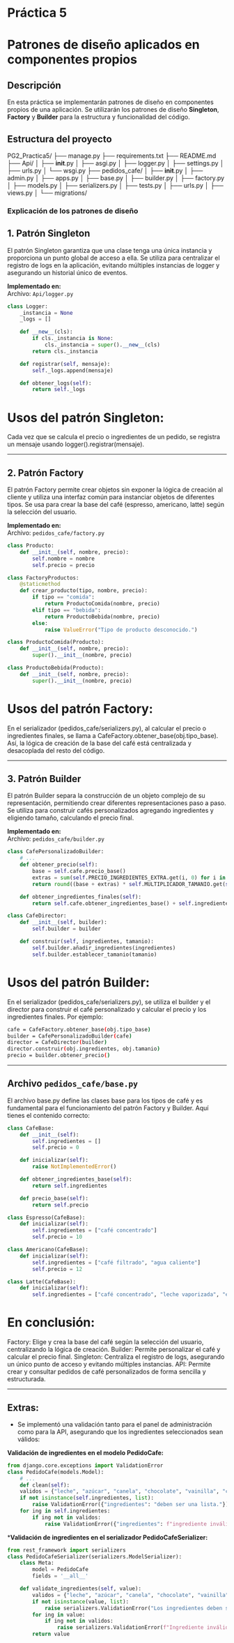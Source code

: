 # Práctica 5
# Patrones de diseño aplicados en componentes propios

## Descripción
En esta práctica se implementarán patrones de diseño en componentes propios de una aplicación. Se utilizarán los patrones de diseño **Singleton**, **Factory** y **Builder** para la estructura y funcionalidad del código.

## Estructura del proyecto

PG2_Practica5/
├── manage.py
├── requirements.txt
├── README.md
├── Api/
│   ├── __init__.py
│   ├── asgi.py
│   ├── logger.py
│   ├── settings.py
│   ├── urls.py
│   └── wsgi.py
├── pedidos_cafe/
│   ├── __init__.py
│   ├── admin.py
│   ├── apps.py
│   ├── base.py
│   ├── builder.py
│   ├── factory.py
│   ├── models.py
│   ├── serializers.py
│   ├── tests.py
│   ├── urls.py
│   ├── views.py
│   └── migrations/

### Explicación de los patrones de diseño

## 1. Patrón Singleton

El patrón Singleton garantiza que una clase tenga una única instancia y proporciona un punto global de acceso a ella. Se utiliza para centralizar el registro de logs en la aplicación, evitando múltiples instancias de logger y asegurando un historial único de eventos.

**Implementado en:**  
Archivo: `Api/logger.py`

```python
class Logger:
    _instancia = None
    _logs = []

    def __new__(cls):
        if cls._instancia is None:
            cls._instancia = super().__new__(cls)
        return cls._instancia

    def registrar(self, mensaje):
        self._logs.append(mensaje)

    def obtener_logs(self):
        return self._logs
```

# Usos del patrón Singleton:
Cada vez que se calcula el precio o ingredientes de un pedido, se registra un mensaje usando logger().registrar(mensaje).

---

## 2. Patrón Factory

El patrón Factory permite crear objetos sin exponer la lógica de creación al cliente y utiliza una interfaz común para instanciar objetos de diferentes tipos. Se usa para crear la base del café (espresso, americano, latte) según la selección del usuario.

**Implementado en:**  
Archivo: `pedidos_cafe/factory.py`
```python
class Producto:
    def __init__(self, nombre, precio):
        self.nombre = nombre
        self.precio = precio

class FactoryProductos:
    @staticmethod
    def crear_producto(tipo, nombre, precio):
        if tipo == "comida":
            return ProductoComida(nombre, precio)
        elif tipo == "bebida":
            return ProductoBebida(nombre, precio)
        else:
            raise ValueError("Tipo de producto desconocido.")

class ProductoComida(Producto):
    def __init__(self, nombre, precio):
        super().__init__(nombre, precio)

class ProductoBebida(Producto):
    def __init__(self, nombre, precio):
        super().__init__(nombre, precio)
```

# Usos del patrón Factory:
En el serializador (pedidos_cafe/serializers.py), al calcular el precio o ingredientes finales, se llama a CafeFactory.obtener_base(obj.tipo_base). Así, la lógica de creación de la base del café está centralizada y desacoplada del resto del código.

---

## 3. Patrón Builder
El patrón Builder separa la construcción de un objeto complejo de su representación, permitiendo crear diferentes representaciones paso a paso. Se utiliza para construir cafés personalizados agregando ingredientes y eligiendo tamaño, calculando el precio final.

**Implementado en:**  
Archivo: `pedidos_cafe/builder.py`

```python
class CafePersonalizadoBuilder:
    # ...
    def obtener_precio(self):
        base = self.cafe.precio_base()
        extras = sum(self.PRECIO_INGREDIENTES_EXTRA.get(i, 0) for i in self.ingredientes_extra)
        return round((base + extras) * self.MULTIPLICADOR_TAMANIO.get(self.tamanio, 1.0), 2)

    def obtener_ingredientes_finales(self):
        return self.cafe.obtener_ingredientes_base() + self.ingredientes_extra

class CafeDirector:
    def __init__(self, builder):
        self.builder = builder

    def construir(self, ingredientes, tamanio):
        self.builder.añadir_ingredientes(ingredientes)
        self.builder.establecer_tamanio(tamanio)
```

# Usos del patrón Builder:
En el serializador (pedidos_cafe/serializers.py), se utiliza el builder y el director para construir el café personalizado y calcular el precio y los ingredientes finales.
Por ejemplo:
```bash
cafe = CafeFactory.obtener_base(obj.tipo_base)
builder = CafePersonalizadoBuilder(cafe)
director = CafeDirector(builder)
director.construir(obj.ingredientes, obj.tamanio)
precio = builder.obtener_precio()
```

----

## Archivo `pedidos_cafe/base.py`
El archivo base.py define las clases base para los tipos de café y es fundamental para el funcionamiento del patrón Factory y Builder. Aquí tienes el contenido correcto:

```python
class CafeBase:
    def __init__(self):
        self.ingredientes = []
        self.precio = 0

    def inicializar(self):
        raise NotImplementedError()

    def obtener_ingredientes_base(self):
        return self.ingredientes

    def precio_base(self):
        return self.precio

class Espresso(CafeBase):
    def inicializar(self):
        self.ingredientes = ["café concentrado"]
        self.precio = 10

class Americano(CafeBase):
    def inicializar(self):
        self.ingredientes = ["café filtrado", "agua caliente"]
        self.precio = 12

class Latte(CafeBase):
    def inicializar(self):
        self.ingredientes = ["café concentrado", "leche vaporizada", "espuma"]
```

# En conclusión:

Factory: Elige y crea la base del café según la selección del usuario, centralizando la lógica de creación.
Builder: Permite personalizar el café y calcular el precio final.
Singleton: Centraliza el registro de logs, asegurando un único punto de acceso y evitando múltiples instancias.
API: Permite crear y consultar pedidos de café personalizados de forma sencilla y estructurada.

---

## Extras:

- Se implementó una validación tanto para el panel de administración como para la API, asegurando que los ingredientes seleccionados sean válidos:

**Validación de ingredientes en el modelo PedidoCafe:**
```python
from django.core.exceptions import ValidationError
class PedidoCafe(models.Model):
    # ...
    def clean(self):
    validos = {"leche", "azúcar", "canela", "chocolate", "vainilla", "caramelo", "miel"}
    if not isinstance(self.ingredientes, list):
        raise ValidationError({"ingredientes": "deben ser una lista."})
    for ing in self.ingredientes:
        if ing not in validos:
            raise ValidationError({"ingredientes": f"ingrediente inválido: {ing}"})
```

***Validación de ingredientes en el serializador PedidoCafeSerializer:**
```python
from rest_framework import serializers
class PedidoCafeSerializer(serializers.ModelSerializer):
    class Meta:
        model = PedidoCafe
        fields = '__all__'

    def validate_ingredientes(self, value):
        validos = {"leche", "azúcar", "canela", "chocolate", "vainilla", "caramelo", "miel"}
        if not isinstance(value, list):
            raise serializers.ValidationError("Los ingredientes deben ser una lista.")
        for ing in value:
            if ing not in validos:
                raise serializers.ValidationError(f"Ingrediente inválido: {ing}")
        return value
```